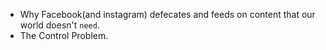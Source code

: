 - Why Facebook(and instagram) defecates and feeds on content that our world doesn't `need`.
- The Control Problem.
